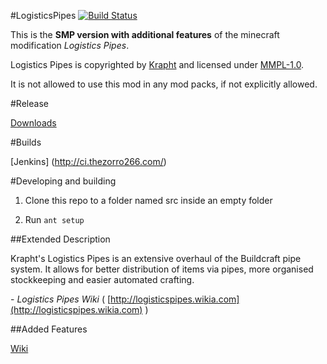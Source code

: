#LogisticsPipes [![Build Status](https://travis-ci.org/RS485/LogisticsPipes-Dev.png?branch=1.5)](https://travis-ci.org/RS485/LogisticsPipes-Dev)

This is the **SMP version with additional features** of the minecraft modification *Logistics Pipes*.

Logistics Pipes is copyrighted by [Krapht](https://github.com/Krapht "Krapht GitHub profile") and licensed under [MMPL-1.0](http://www.mod-buildcraft.com/MMPL-1.0.txt "Link to the license").

It is not allowed to use this mod in any mod packs, if not explicitly allowed.

#Release

[Downloads](https://github.com/RS485/LogisticsPipes/downloads)

#Builds

[Jenkins] (http://ci.thezorro266.com/)

#Developing and building

1. Clone this repo to a folder named src inside an empty folder

2. Run `ant setup`

##Extended Description

Krapht's Logistics Pipes is an extensive overhaul of the Buildcraft pipe system. It allows for better distribution of items via pipes, more organised stockkeeping and easier automated crafting.

\- *Logistics Pipes Wiki* ( [http://logisticspipes.wikia.com](http://logisticspipes.wikia.com) )

##Added Features

[Wiki](https://github.com/RS485/LogisticsPipes/wiki/Added-Features)
